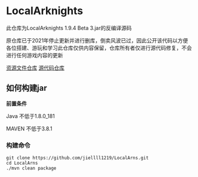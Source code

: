 # LocalArknights

此仓库为LocalArknights 1.9.4 Beta 3.jar的反编译源码

原仓库已于2021年停止更新并进行删库，倒卖风波已过，因此公开该代码以方便各位搭建、游玩和学习此仓库仅供内容保留，仓库所有者仅进行源代码修复，不会进行任何游戏内容的更新

[资源文件仓库](https://github.com/jiellll1219/LocalArns-res) [源代码仓库](https://github.com/jiellll1219/LocalArns)

## 如何构建jar
**前置条件**

Java 不低于1.8.0_181

MAVEN 不低于3.8.1

### 构建命令
```sheell
git clone https://github.com/jiellll1219/LocalArns.git
cd LocalArns
./mvn clean package
```

